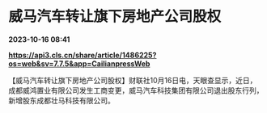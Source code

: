 # 威马汽车转让旗下房地产公司股权

**2023-10-16 08:41**

**https://api3.cls.cn/share/article/1486225?os=web&sv=7.7.5&app=CailianpressWeb**

【威马汽车转让旗下房地产公司股权】财联社10月16日电，天眼查显示，近日，成都威鸿置业有限公司发生工商变更，威马汽车科技集团有限公司退出股东行列，新增股东成都壮马科技有限公司。